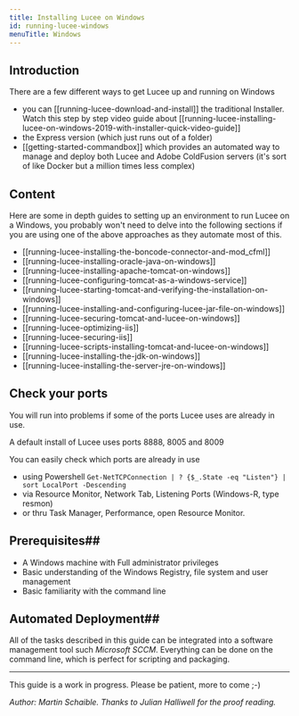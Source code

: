 ```yaml
---
title: Installing Lucee on Windows
id: running-lucee-windows
menuTitle: Windows
---
```


## Introduction

There are a few different ways to get Lucee up and running on Windows

- you can [[running-lucee-download-and-install]] the traditional Installer. Watch this step by step video guide about [[running-lucee-installing-lucee-on-windows-2019-with-installer-quick-video-guide]]
- the Express version (which just runs out of a folder) 
- [[getting-started-commandbox]] which provides an automated way to manage and deploy both Lucee and Adobe ColdFusion servers (it's sort of like Docker but a million times less complex)

## Content ##

Here are some in depth guides to setting up an environment to run Lucee on a Windows, you probably won't
need to delve into the following sections if you are using one of the above approaches as they automate most of this.

* [[running-lucee-installing-the-boncode-connector-and-mod_cfml]]
* [[running-lucee-installing-oracle-java-on-windows]]
* [[running-lucee-installing-apache-tomcat-on-windows]]
* [[running-lucee-configuring-tomcat-as-a-windows-service]]
* [[running-lucee-starting-tomcat-and-verifying-the-installation-on-windows]]
* [[running-lucee-installing-and-configuring-lucee-jar-file-on-windows]]
* [[running-lucee-securing-tomcat-and-lucee-on-windows]]
* [[running-lucee-optimizing-iis]]
* [[running-lucee-securing-iis]]
* [[running-lucee-scripts-installing-tomcat-and-lucee-on-windows]]
* [[running-lucee-installing-the-jdk-on-windows]]
* [[running-lucee-installing-the-server-jre-on-windows]]

## Check your ports ##

You will run into problems if some of the ports Lucee uses are already in use.

A default install of Lucee uses ports 8888, 8005 and 8009

You can easily check which ports are already in use

- using Powershell ```Get-NetTCPConnection | ? {$_.State -eq "Listen"} | sort LocalPort -Descending```
- via Resource Monitor, Network Tab, Listening Ports (Windows-R, type resmon) 
- or thru Task Manager, Performance, open Resource Monitor.



## Prerequisites##

* A Windows machine with Full administrator privileges
* Basic understanding of the Windows Registry, file system and user management
* Basic familiarity with the command line

## Automated Deployment##

All of the tasks described in this guide can be integrated into a software management tool such *Microsoft SCCM*. Everything can be done on the command line, which is perfect for scripting and packaging.

- - -
This guide is a work in progress. Please be patient, more to come ;-)

*Author: Martin Schaible. Thanks to Julian Halliwell for the proof reading.*
